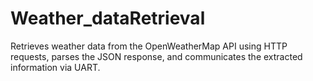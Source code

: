 # Weather_dataRetrieval
Retrieves weather data from the OpenWeatherMap API using HTTP requests, parses the JSON response, and communicates the extracted information via UART.
